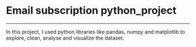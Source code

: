 # Email subscription python_project
---
In this project, I used python libraries like pandas, numpy and matplotlib to explore, clean, analyse and visualize the dataset. 
